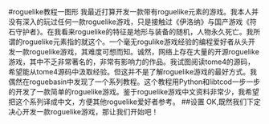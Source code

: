#roguelike教程一图形
我最近打算开发一款带有roguelike元素的游戏。我本人并没有深入的玩过任何一款roguelike游戏，只是接触过《伊洛纳》与国产游戏《符石守护者》。在我看来roguelike的特征是地形与装备的随机，人物永久死亡。我所谓的roguelike元素指的就这个。一个毫无rogulike游戏经验的编程爱好者从头开发一款roguelike游戏，其难度可想而知。诚然，网络上存在大量的开源roguelike游戏，其中不乏非常著名的，非常有影响力的作品。我试图阅读tome4的源码，希望能从tome4源码中汲取经验。但这并不是了解roguelike游戏的最好方式。我偶然在roguebasin中发现了一个系列教程。这个教程用Python和libtcod一步一步的开发了一款简单的roguelike游戏。鉴于roguelike游戏中文资料非常少，我希望把这个系列译成中文，方便其他roguelike爱好者参考。
##设置
OK,既然我们下定决心开发一款roguelike游戏，那让我们开始吧！



